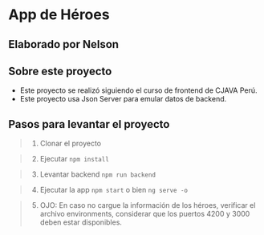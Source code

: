 # App de Héroes

## Elaborado por Nelson

## Sobre este proyecto
* Este proyecto se realizó siguiendo el curso de frontend de CJAVA Perú.
* Este proyecto usa Json Server para emular datos de backend.

## Pasos para levantar el proyecto

>1. Clonar el proyecto

>2. Ejecutar ```npm install```

>3. Levantar backend ```npm run backend```

>4. Ejecutar la app ```npm start``` o bien ```ng serve -o```

>5. OJO: En caso no cargue la información de los héroes, verificar el archivo environments, considerar que los puertos 4200 y 3000 deben estar disponibles.


